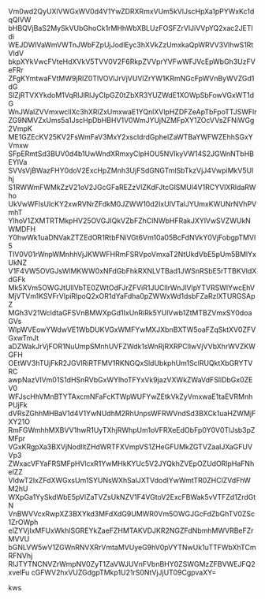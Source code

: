 Vm0wd2QyUXlVWGxWV0d4V1YwZDRXRmxVUm5kVlJscHpXa1pPYWxKc1dqQlVW
bHBQVjBaS2MySkVUbGhoCk1rMHhWbXBLUzFOSFZrVlJiVVpYQ2xac2JETldi
WEJDWlVaWmVWTnJWbFZpUjJodlEyc3hXVkZzUmxkaQpWRVV3VlhwS1RtVldV
bkpXYkVwcFVteHdXVkV5TVV0V2F6RkpZVVprYVFwWFJVcEpWbGh3UzFVeFRr
ZFgKYmtwaFVtMW9jRlZ0TlVOVlJrVjVUVlZrYW1KRmNGcFpWVnByWVZGd1dG
SlZjRTVXYkdoM1VqRlJlRlJyClpGZ0tZbXR3YUZWdE1XOWpSbFowVGxWT1dG
WnJWalZVVmxwcllXc3hXRlZxUmxwaE1YQnlXVlpHZDFZeApTbFpoTTJSWFlr
ZG9NMVZxUms5a1JscHpDbHBHV1V0WmJYUjNZMFpXY1ZOcVVsZFNiWGg2VmpK
ME1GZEcKV25KV2FsWmFaV3MxY2xscldrdGphelZaWTBaYWFWZEhhSGxYVmxw
SFpERmtSd3BUV0d4b1UwWndXRmxyClpHOU5NVlkyVW14S2JGWnNTbHBEYlVa
SVVsVjBWazFHY0doV2ExcHpZMnh3UjFSdGNGTmlSbTkzVjJ4VwpiMkV5Ulhj
S1RWWmFWMkZzV21oV2JGcGFaREZzVlZKdFJtcGlSMUl4V1RCYVlXRldaRWho
UkVwWFlsUlcKY2xwRVNrZFdkM0JZWW10d2IxUlVTalJYUmxKWUNrNVhPVmhT
YlhoV1ZXMTRTMkpHV25OVGJIQkVZbFZhClNWbHFRakJXYlVwSVZWUkNWMDFH
Y0hwWk1uaDNVakZTZEdOR1RtbFNiVGt6Vm10a05BcFdNVkY0VjFobgpTMVl5
TlV0V01rWnpWMnhhVjJKWWFHRmFSRVpoVmxaT2NtUkdVbE5pUm5BMlYxUkNZ
V1F4VW5OVGJsWlMKWW0xNFdGbFhkRXNLVTBad1JWSnRSbE5rTTBKVldXdGFk
Mk5XVm5OWGJtUllVbTE0ZWtOdFJrZFViR1JUCllrWnJlVlpYTVRSWlYwcEhV
MjVTVm1KSVFrVlpiRlpoQ2xOR1dYaFdha0pZWWxWd1dsbFZaRzlXTURGSApZ
MGh3V21WcldtaGFSVnBMWXpGd1IxUnRiRk5YUlVwb1ZtMTBZVmxSY0doaGVs
WlpWVEowYWdwVE1WbDUKVGxWMFYwMXJXbnBXTW5oaFZqSktXV0ZFVGxwTmJt
aDZWakJrVjFOR1NuUmpSMnhUVFZWdk1sWnRjRXRPClIwVjVVbXhrWVZKWGFH
OEtWV3hTUjFkR2JGVlRiRTFMV1RKNGQxSldUbkphUm1SclRUQktXbGRYTVRC
awpNazVIVm01S1dHSnRVbGxWYlhoTFYxVk9jazVXWkZWaVdFSllDbGx0ZEV0
WFJscHhVMnBTYTAxcmNFaFcKTWpWUFYwZEtkVkZyVmxwaE1taEVRMnhPUjFk
dVRsZGhhMHBaV1d4V1YwNUdhM2RhUnpsWFRWVndSd3BXCk1uaHZWMjFXY21O
RmFGWmhhMXBVV1hwR1UyTXhjRWhpUm1oVFRXeEdObFp0Y0V0TlJsb3pZMFpr
VGxKRgpXa3BXVjNodlltZHdWRTFXVmpVS1ZHeGFUMkZGTVZaalJXaGFUVVp3
ZWxacVFYaFRSMFpHVlcxR1YwMHkKYUc5V2JYQkhZVEpOZUdORlpHaFNhelZZ
VldwT2IxZFdXWGxsUm1SYUNsWXhSalJXTVdodlYwWmtTR0ZHClZVdFhWM2hU
WXpGa1YySkdWbE5pVlZaTVZsUkNZV1F4VGtoV2ExcFBWak5vVTFZd1ZrdGtN
VnBWVVcxRwpXZ3BXYkd3MFdXdG9UMWR0Vm5OWGJGcFdZbGhTV0ZSc1ZrOWph
elZYVjIxMFUxWkhlSGREYkZaeFZHMTAKVDJKR2NGZFdNbmhMWVRBeFZrMVVU
bGNLVW5wV1ZGWnRNVXRrVmtaMVUyeG9hV0pVYTNwUk1uTTFWbXhTCmRFNVhj
RlJTYTNCNVZrWmpNV0ZyT1ZaVWJUVnFVbnBHY0ZSWGMzZFBVWEJFQ2xvelFu
cGFWV2hxVUZGdgpTMkp1U21rS0NtVjJjUT09CgpvaXY=

kws
